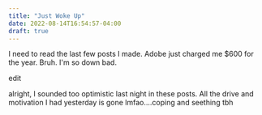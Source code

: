 ```yaml
---
title: "Just Woke Up"
date: 2022-08-14T16:54:57-04:00
draft: true
---
```


I need to read the last few posts I made. Adobe just charged me $600 for the year. Bruh. I'm so down bad. 

edit

alright, I sounded too optimistic last night in these posts. All the drive and motivation I had yesterday is gone lmfao....coping and seething tbh